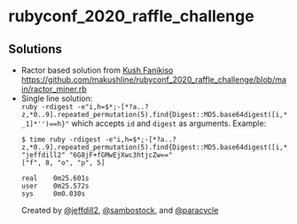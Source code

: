 # rubyconf_2020_raffle_challenge

## Solutions
* Ractor based solution from [Kush Fanikiso](https://github.com/makushline)
  https://github.com/makushline/rubyconf_2020_raffle_challenge/blob/main/ractor_miner.rb
* Single line solution:  
  `ruby -rdigest -e"i,h=$*;-[*?a..?z,*0..9].repeated_permutation(5).find{Digest::MD5.base64digest([i,*_1]*'')==h}"`
  which accepts `id` and `digest` as arguments. Example:  
  ```
  $ time ruby -rdigest -e"i,h=$*;-[*?a..?z,*0..9].repeated_permutation(5).find{Digest::MD5.base64digest([i,*_1]*'')==h}" "jeffdill2" "6G8jF+fGMwEjXwc3htjcZw=="
  ["f", 8, "o", "p", 5]
  
  real    0m25.601s
  user    0m25.572s
  sys     0m0.030s
  ```
  Created by [@jeffdill2](https://github.com/jeffdill2), [@sambostock](https://github.com/sambostock), and [@paracycle](https://github.com/paracycle)
